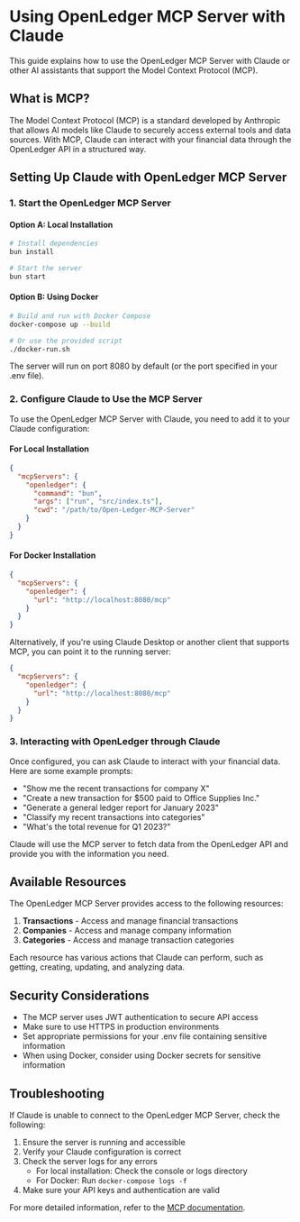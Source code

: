 # Using OpenLedger MCP Server with Claude

This guide explains how to use the OpenLedger MCP Server with Claude or other AI assistants that support the Model Context Protocol (MCP).

## What is MCP?

The Model Context Protocol (MCP) is a standard developed by Anthropic that allows AI models like Claude to securely access external tools and data sources. With MCP, Claude can interact with your financial data through the OpenLedger API in a structured way.

## Setting Up Claude with OpenLedger MCP Server

### 1. Start the OpenLedger MCP Server

#### Option A: Local Installation

```bash
# Install dependencies
bun install

# Start the server
bun start
```

#### Option B: Using Docker

```bash
# Build and run with Docker Compose
docker-compose up --build

# Or use the provided script
./docker-run.sh
```

The server will run on port 8080 by default (or the port specified in your .env file).

### 2. Configure Claude to Use the MCP Server

To use the OpenLedger MCP Server with Claude, you need to add it to your Claude configuration:

#### For Local Installation

```json
{
  "mcpServers": {
    "openledger": {
      "command": "bun",
      "args": ["run", "src/index.ts"],
      "cwd": "/path/to/Open-Ledger-MCP-Server"
    }
  }
}
```

#### For Docker Installation

```json
{
  "mcpServers": {
    "openledger": {
      "url": "http://localhost:8080/mcp"
    }
  }
}
```

Alternatively, if you're using Claude Desktop or another client that supports MCP, you can point it to the running server:

```json
{
  "mcpServers": {
    "openledger": {
      "url": "http://localhost:8080/mcp"
    }
  }
}
```

### 3. Interacting with OpenLedger through Claude

Once configured, you can ask Claude to interact with your financial data. Here are some example prompts:

- "Show me the recent transactions for company X"
- "Create a new transaction for $500 paid to Office Supplies Inc."
- "Generate a general ledger report for January 2023"
- "Classify my recent transactions into categories"
- "What's the total revenue for Q1 2023?"

Claude will use the MCP server to fetch data from the OpenLedger API and provide you with the information you need.

## Available Resources

The OpenLedger MCP Server provides access to the following resources:

1. **Transactions** - Access and manage financial transactions
2. **Companies** - Access and manage company information
3. **Categories** - Access and manage transaction categories

Each resource has various actions that Claude can perform, such as getting, creating, updating, and analyzing data.

## Security Considerations

- The MCP server uses JWT authentication to secure API access
- Make sure to use HTTPS in production environments
- Set appropriate permissions for your .env file containing sensitive information
- When using Docker, consider using Docker secrets for sensitive information

## Troubleshooting

If Claude is unable to connect to the OpenLedger MCP Server, check the following:

1. Ensure the server is running and accessible
2. Verify your Claude configuration is correct
3. Check the server logs for any errors
   - For local installation: Check the console or logs directory
   - For Docker: Run `docker-compose logs -f`
4. Make sure your API keys and authentication are valid

For more detailed information, refer to the [MCP documentation](https://modelcontextprotocol.io/examples). 